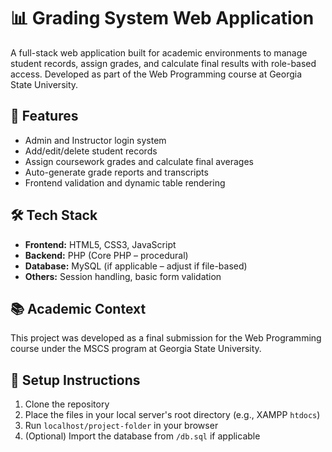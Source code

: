 # 📊 Grading System Web Application

A full-stack web application built for academic environments to manage student records, assign grades, and calculate final results with role-based access. Developed as part of the Web Programming course at Georgia State University.

## 🚀 Features

- Admin and Instructor login system
- Add/edit/delete student records
- Assign coursework grades and calculate final averages
- Auto-generate grade reports and transcripts
- Frontend validation and dynamic table rendering

## 🛠️ Tech Stack

- **Frontend:** HTML5, CSS3, JavaScript  
- **Backend:** PHP (Core PHP – procedural)  
- **Database:** MySQL (if applicable – adjust if file-based)
- **Others:** Session handling, basic form validation

## 📚 Academic Context

This project was developed as a final submission for the Web Programming course under the MSCS program at Georgia State University.

## 📂 Setup Instructions

1. Clone the repository  
2. Place the files in your local server's root directory (e.g., XAMPP `htdocs`)  
3. Run `localhost/project-folder` in your browser  
4. (Optional) Import the database from `/db.sql` if applicable
